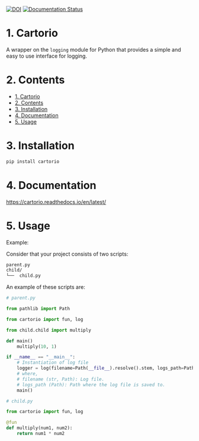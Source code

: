 [![DOI](https://zenodo.org/badge/DOI/10.5281/zenodo.5563175.svg)](https://doi.org/10.5281/zenodo.5563175)
[![Documentation Status](https://readthedocs.org/projects/cartorio/badge/?version=latest)](https://cartorio.readthedocs.io/?badge=latest)


# 1. Cartorio

A wrapper on the `logging` module for Python that provides a simple and easy to use interface for logging.

# 2. Contents
- [1. Cartorio](#1-cartorio)
- [2. Contents](#2-contents)
- [3. Installation](#3-installation)
- [4. Documentation](#4-documentation)
- [5. Usage](#5-usage)

# 3. Installation
```bash
pip install cartorio
```

# 4. Documentation

https://cartorio.readthedocs.io/en/latest/

# 5. Usage
Example:

Consider that your project consists of two scripts:

```bash
parent.py
child/
└──  child.py
```

An example of these scripts are:
```python
# parent.py

from pathlib import Path

from cartorio import fun, log

from child.child import multiply

def main()
    multiply(10, 1)

if __name__ == "__main__":
    # Instantiation of log file
    logger = log(filename=Path(__file__).resolve().stem, logs_path=Path(__file__).resolve().parent)
    # where,
    # filename (str, Path): Log file.
    # logs_path (Path): Path where the log file is saved to.
    main()
```

```python
# child.py

from cartorio import fun, log

@fun
def multiply(num1, num2):
    return num1 * num2
```